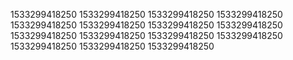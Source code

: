 1533299418250
1533299418250
1533299418250
1533299418250
1533299418250
1533299418250
1533299418250
1533299418250
1533299418250
1533299418250
1533299418250
1533299418250
1533299418250
1533299418250
1533299418250